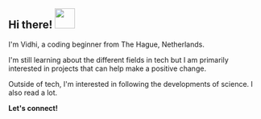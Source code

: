 
## Hi there! <img src="https://gifdb.com/images/high/waving-hand-cute-happy-emoticon-m8zfd60nf1atzua8.gif" width="40" height="40">



I'm Vidhi, a coding beginner from The Hague, Netherlands. 


I'm still learning about the different fields in tech but I am primarily interested in projects that can help make a positive change. 

Outside of tech, I'm interested in following the developments of science. I also read a lot. 

**Let's connect!**
